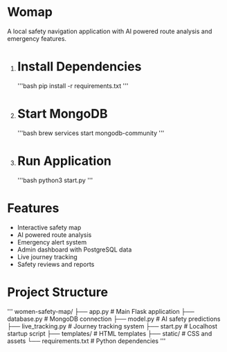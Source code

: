 # Womap
A local safety navigation application with AI powered route analysis and emergency features.

1. # Install Dependencies
   '''bash
   pip install -r requirements.txt
   '''

2. # Start MongoDB
   '''bash
   brew services start mongodb-community
   '''

3. # Run Application
   '''bash
   python3 start.py
   '''

# Features

- Interactive safety map
- AI powered route analysis
- Emergency alert system
- Admin dashboard with PostgreSQL data
- Live journey tracking
- Safety reviews and reports


# Project Structure

'''
women-safety-map/
├── app.py              # Main Flask application
├── database.py         # MongoDB connection
├── model.py           # AI safety predictions
├── live_tracking.py    # Journey tracking system
├── start.py           # Localhost startup script
├── templates/         # HTML templates
├── static/           # CSS and assets
└── requirements.txt  # Python dependencies
'''
